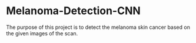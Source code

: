 # Melanoma-Detection-CNN
The purpose of this project is to detect the melanoma skin cancer based on the given images of the scan.
